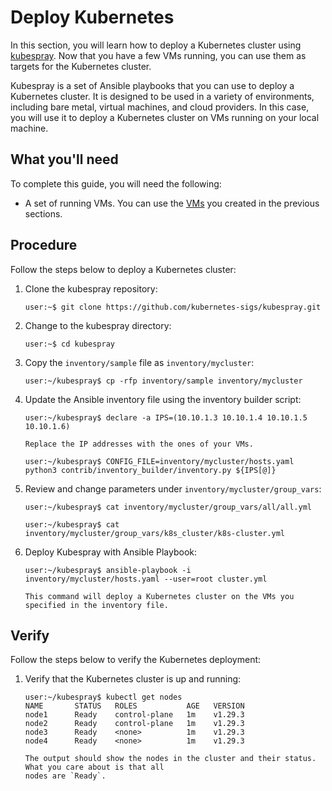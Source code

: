 # Deploy Kubernetes

In this section, you will learn how to deploy a Kubernetes cluster using [kubespray](https://github.com/kubernetes-sigs/kubespray).
Now that you have a few VMs running, you can use them as targets for the Kubernetes cluster.

Kubespray is a set of Ansible playbooks that you can use to deploy a Kubernetes cluster. It is
designed to be used in a variety of environments, including bare metal, virtual machines, and cloud
providers. In this case, you will use it to deploy a Kubernetes cluster on VMs running on your local
machine.

## What you'll need

To complete this guide, you will need the following:

* A set of running VMs. You can use the [VMs](debian-preseed) you created in the previous sections.

## Procedure

Follow the steps below to deploy a Kubernetes cluster:

1. Clone the kubespray repository:

    ```console
    user:~$ git clone https://github.com/kubernetes-sigs/kubespray.git
    ```

1. Change to the kubespray directory:

    ```console
    user:~$ cd kubespray
    ```

1. Copy the `inventory/sample` file as `inventory/mycluster`:

    ```console
    user:~/kubespray$ cp -rfp inventory/sample inventory/mycluster
    ```

1. Update the Ansible inventory file using the inventory builder script:

    ```console
    user:~/kubespray$ declare -a IPS=(10.10.1.3 10.10.1.4 10.10.1.5 10.10.1.6)
    ```

    ```{note}
    Replace the IP addresses with the ones of your VMs.
    ```

    ```console
    user:~/kubespray$ CONFIG_FILE=inventory/mycluster/hosts.yaml python3 contrib/inventory_builder/inventory.py ${IPS[@]}
    ```

1. Review and change parameters under `inventory/mycluster/group_vars`:

    ```console
    user:~/kubespray$ cat inventory/mycluster/group_vars/all/all.yml
    ```

    ```console
    user:~/kubespray$ cat inventory/mycluster/group_vars/k8s_cluster/k8s-cluster.yml
    ```

1. Deploy Kubespray with Ansible Playbook:

    ```console
    user:~/kubespray$ ansible-playbook -i inventory/mycluster/hosts.yaml --user=root cluster.yml
    ```

    ```{note}
    This command will deploy a Kubernetes cluster on the VMs you specified in the inventory file.
    ```

## Verify

Follow the steps below to verify the Kubernetes deployment:

1. Verify that the Kubernetes cluster is up and running:

    ```console
    user:~/kubespray$ kubectl get nodes
    NAME       STATUS   ROLES           AGE   VERSION
    node1      Ready    control-plane   1m    v1.29.3
    node2      Ready    control-plane   1m    v1.29.3
    node3      Ready    <none>          1m    v1.29.3
    node4      Ready    <none>          1m    v1.29.3
    ```

    ```{note}
    The output should show the nodes in the cluster and their status. What you care about is that all
    nodes are `Ready`.
    ```
